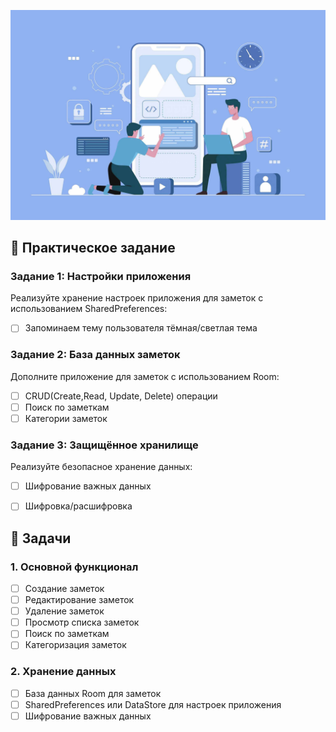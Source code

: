  




![Datapractis.png](../images/DataPractis.png)
## 📝 Практическое задание

### Задание 1: Настройки приложения
Реализуйте хранение настроек приложения  для заметок с использованием SharedPreferences:
- [ ] Запоминаем тему пользователя тёмная/светлая тема

### Задание 2: База данных заметок
Дополните приложение для заметок с использованием Room:
- [ ] CRUD(Create,Read, Update, Delete) операции
- [ ] Поиск по заметкам
- [ ] Категории заметок

### Задание 3: Защищённое хранилище
Реализуйте безопасное хранение данных:
- [ ] Шифрование важных данных
- [ ] Шифровка/расшифровка


## 🎯 Задачи

### 1. Основной функционал
- [ ] Создание заметок
- [ ] Редактирование заметок
- [ ] Удаление заметок
- [ ] Просмотр списка заметок
- [ ] Поиск по заметкам
- [ ] Категоризация заметок

### 2. Хранение данных
- [ ] База данных Room для заметок
- [ ] SharedPreferences или DataStore для настроек приложения
- [ ] Шифрование важных данных